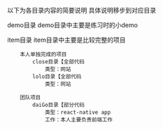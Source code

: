 以下为各目录内容的简要说明 具体说明移步到对应目录

demo目录
	demo目录中主要是练习时的小demo

item目录
	item目录中主要是比较完整的项目
	
		本人单独完成的项目
			close目录【全部代码
				类型：网站
			lolo目录【全部代码
				类型：网站
				
		团队项目
			daiGo目录【部分代码
				类型：react-native app
				工作：本人主要负责前端工作	